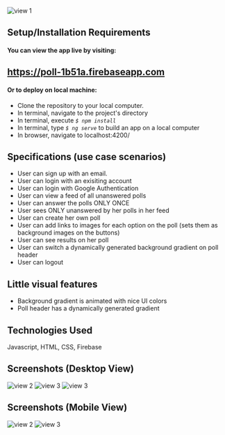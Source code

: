 ![view 1](https://i.imgur.com/idoVfxs.png)

## Setup/Installation Requirements

#### You can view the app live by visiting: 

## https://poll-1b51a.firebaseapp.com 

#### Or to deploy on local machine: 

* Clone the repository to your local computer.
* In terminal, navigate to the project's directory
* In terminal, execute _`$ npm install`_
* In terminal, type _`$ ng serve`_ to build an app on a local computer
* In browser, navigate to localhost:4200/

## Specifications (use case scenarios)

* User can sign up with an email.
* User can login with an exisiting account
* User can login with Google Authentication
* User can view a feed of all unanswered polls
* User can answer the polls ONLY ONCE
* User sees ONLY unanswered by her polls in her feed
* User can create her own poll
* User can add links to images for each option on the poll (sets them as background images on the buttons)
* User can see results on her poll
* User can switch a dynamically generated background gradient on poll header
* User can logout

## Little visual features

* Background gradient is animated with nice UI colors
* Poll header has a dynamically generated gradient

## Technologies Used

Javascript, HTML, CSS, Firebase

## Screenshots (Desktop View)

![view 2](https://i.imgur.com/YRUoSmf.jpg)
![view 3](https://i.imgur.com/OvfBw5u.jpg)
![view 3](https://i.imgur.com/AW1Qclw.jpg)

## Screenshots (Mobile View)

![view 2](https://i.imgur.com/uwj7f1B.png)
![view 3](https://i.imgur.com/jwdpr6U.png)
